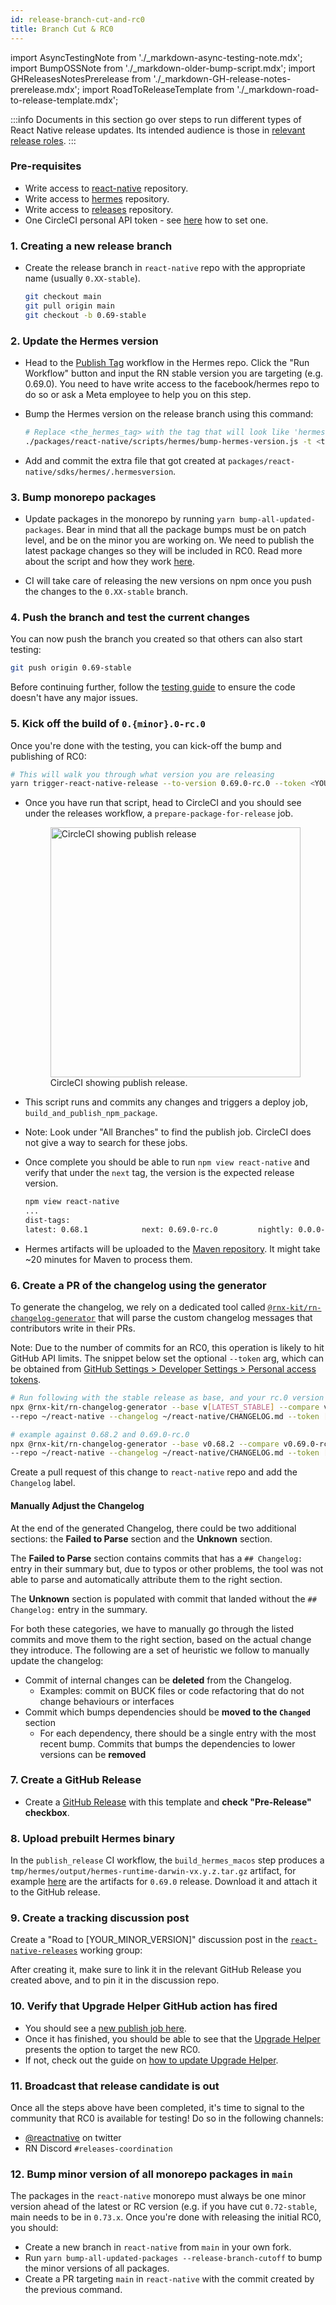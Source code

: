 ```yaml
---
id: release-branch-cut-and-rc0
title: Branch Cut & RC0
---
```


import AsyncTestingNote from './\_markdown-async-testing-note.mdx';
import BumpOSSNote from './\_markdown-older-bump-script.mdx';
import GHReleasesNotesPrerelease from './\_markdown-GH-release-notes-prerelease.mdx';
import RoadToReleaseTemplate from './\_markdown-road-to-release-template.mdx';

:::info
Documents in this section go over steps to run different types of React Native release updates. Its intended audience is those in [relevant release roles](./release-roles-responsibilites.md).
:::

### Pre-requisites

- Write access to [react-native](https://github.com/facebook/react-native) repository.
- Write access to [hermes](https://github.com/facebook/hermes) repository.
- Write access to [releases](https://github.com/reactwg/react-native-releases) repository.
- One CircleCI personal API token - see [here](https://circleci.com/docs/managing-api-tokens#creating-a-personal-api-token) how to set one.

### 1. Creating a new release branch

- Create the release branch in `react-native` repo with the appropriate name (usually `0.XX-stable`).

  ```bash
  git checkout main
  git pull origin main
  git checkout -b 0.69-stable
  ```

### 2. Update the Hermes version

- Head to the [Publish Tag](https://github.com/facebook/hermes/actions/workflows/create-tag.yml) workflow in the Hermes repo. Click the "Run Workflow" button and input the RN stable version you are targeting (e.g. 0.69.0). You need to have write access to the facebook/hermes repo to do so or ask a Meta employee to help you on this step.

- Bump the Hermes version on the release branch using this command:

  ```bash
  # Replace <the_hermes_tag> with the tag that will look like 'hermes-2022-07-20-RNv0.70.0-bc97c5399e0789c0a323f8e1431986e207a9e8ba'
  ./packages/react-native/scripts/hermes/bump-hermes-version.js -t <the_hermes_tag>
  ```

- Add and commit the extra file that got created at `packages/react-native/sdks/hermes/.hermesversion`.

### 3. Bump monorepo packages

- Update packages in the monorepo by running `yarn bump-all-updated-packages`. Bear in mind that all the package bumps must be on patch level, and be on the minor you are working on. We need to publish the latest package changes so they will be included in RC0. Read more about the script and how they work [here](./release-updating-packages).

- CI will take care of releasing the new versions on npm once you push the changes to the `0.XX-stable` branch.

### 4. Push the branch and test the current changes

You can now push the branch you created so that others can also start testing:

```bash
git push origin 0.69-stable
```

Before continuing further, follow the [testing guide](/contributing/release-testing) to ensure the code doesn't have any major issues.

<AsyncTestingNote/>

### 5. Kick off the build of `0.{minor}.0-rc.0`

Once you're done with the testing, you can kick-off the bump and publishing of RC0:

```bash
# This will walk you through what version you are releasing
yarn trigger-react-native-release --to-version 0.69.0-rc.0 --token <YOUR_CIRCLE_CI_TOKEN>
```

<BumpOSSNote/>

- Once you have run that script, head to CircleCI and you should see under the releases workflow, a `prepare-package-for-release` job.

  <figure>
    <img width="400" alt="CircleCI showing publish release" src="https://user-images.githubusercontent.com/1309636/150040711-cfbc2fe3-91eb-42b9-bd06-de2aa7fb94ea.png"/>
    <figcaption>CircleCI showing publish release.</figcaption>
  </figure>

- This script runs and commits any changes and triggers a deploy job, `build_and_publish_npm_package`.
- Note: Look under "All Branches" to find the publish job. CircleCI does not give a way to search for these jobs.
- Once complete you should be able to run `npm view react-native` and verify that under the `next` tag, the version is the expected release version.

  ```bash
  npm view react-native
  ...
  dist-tags:
  latest: 0.68.1            next: 0.69.0-rc.0         nightly: 0.0.0-f617e022c
  ```

- Hermes artifacts will be uploaded to the [Maven repository](https://repo1.maven.org/maven2/com/facebook/react/react-native-artifacts/). It might take ~20 minutes for Maven to process them.

### 6. Create a PR of the changelog using the generator

To generate the changelog, we rely on a dedicated tool called [`@rnx-kit/rn-changelog-generator`](https://github.com/microsoft/rnx-kit/tree/main/incubator/rn-changelog-generator) that will parse the custom changelog messages that contributors write in their PRs.

Note: Due to the number of commits for an RC0, this operation is likely to hit GitHub API limits. The snippet below set the optional `--token` arg, which can be obtained from [GitHub Settings > Developer Settings > Personal access tokens](https://github.com/settings/tokens/new?description=react-native-changelog&scopes=public_repo).

```bash
# Run following with the stable release as base, and your rc.0 version
npx @rnx-kit/rn-changelog-generator --base v[LATEST_STABLE] --compare v[YOUR_RC_0] \
--repo ~/react-native --changelog ~/react-native/CHANGELOG.md --token [GITHUB_TOKEN]

# example against 0.68.2 and 0.69.0-rc.0
npx @rnx-kit/rn-changelog-generator --base v0.68.2 --compare v0.69.0-rc.0 \
--repo ~/react-native --changelog ~/react-native/CHANGELOG.md --token [GITHUB_TOKEN]
```

Create a pull request of this change to `react-native` repo and add the `Changelog` label.

#### Manually Adjust the Changelog

At the end of the generated Changelog, there could be two additional sections: the **Failed to Parse** section and the **Unknown** section.

The **Failed to Parse** section contains commits that has a `## Changelog:` entry in their summary but, due to typos or other problems, the tool was not able to parse and automatically attribute them to the right section.

The **Unknown** section is populated with commit that landed without the `## Changelog:` entry in the summary.

For both these categories, we have to manually go through the listed commits and move them to the right section, based on the actual change they introduce. The following are a set of heuristic we follow to manually update the changelog:

- Commit of internal changes can be **deleted** from the Changelog.
  - Examples: commit on BUCK files or code refactoring that do not change behaviours or interfaces
- Commit which bumps dependencies should be **moved to the `Changed`** section
  - For each dependency, there should be a single entry with the most recent bump. Commits that bumps the dependencies to lower versions can be **removed**

### 7. Create a GitHub Release

- Create a [GitHub Release](https://github.com/facebook/react-native/releases) with this template and **check "Pre-Release" checkbox**.

<GHReleasesNotesPrerelease />

### 8. Upload prebuilt Hermes binary

In the `publish_release` CI workflow, the `build_hermes_macos` step produces a `tmp/hermes/output/hermes-runtime-darwin-vx.y.z.tar.gz` artifact, for example [here](https://app.circleci.com/pipelines/github/facebook/react-native/13933/workflows/5f2ad198-2264-4e7e-8c62-7b28e97532d8/jobs/262322/artifacts) are the artifacts for `0.69.0` release. Download it and attach it to the GitHub release.

### 9. Create a tracking discussion post

Create a "Road to [YOUR_MINOR_VERSION]" discussion post in the [`react-native-releases`](https://github.com/reactwg/react-native-releases/discussions) working group:

<RoadToReleaseTemplate />

After creating it, make sure to link it in the relevant GitHub Release you created above, and to pin it in the discussion repo.

### 10. Verify that Upgrade Helper GitHub action has fired

- You should see a [new publish job here](https://github.com/react-native-community/rn-diff-purge/actions).
- Once it has finished, you should be able to see that the [Upgrade Helper](https://react-native-community.github.io/upgrade-helper/) presents the option to target the new RC0.
- If not, check out the guide on [how to update Upgrade Helper](/contributing/updating-upgrade-helper).

### 11. Broadcast that release candidate is out

Once all the steps above have been completed, it's time to signal to the community that RC0 is available for testing! Do so in the following channels:

- [@reactnative](https://twitter.com/reactnative) on twitter
- RN Discord `#releases-coordination`

### 12. Bump minor version of all monorepo packages in `main`

The packages in the `react-native` monorepo must always be one minor version ahead of the latest or RC version (e.g. if you have cut `0.72-stable`, main needs to be in `0.73.x`. Once you're done with releasing the initial RC0, you should:

- Create a new branch in `react-native` from `main` in your own fork.
- Run `yarn bump-all-updated-packages --release-branch-cutoff` to bump the minor versions of all packages.
- Create a PR targeting `main` in `react-native` with the commit created by the previous command.
